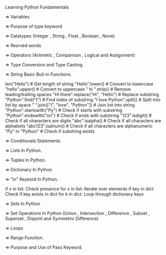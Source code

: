 Learning Python Fundamentals

=> Variables

=> Purpose of type keyword

=> Datatypes (Integer , String , Float , Boolean , None)

=> Resrved words

=> Operators (Aritmetic , Comparison , Logical and Assignment)

=> Type Conversion and Type Casting.

=> String Basic Buil-in Functions.

len("Hello") # Get length of string
"Hello".lower() # Convert to lowercase
"hello".upper() # Convert to uppercase
" hi ".strip() # Remove leading/trailing spaces
"Hi there".replace("Hi", "Hello") # Replace substring
"Python".find("t") # Find index of substring
"I love Python".split() # Split into list by space
" ".join(["I", "love", "Python"]) # Join list into string
"Python".startswith("Py") # Check if starts with substring
"Python".endswith("on") # Check if ends with substring
"123".isdigit() # Check if all characters are digits
"abc".isalpha() # Check if all characters are alphabets
"abc123".isalnum() # Check if all characters are alphanumeric
"Py" in "Python" # Check if substring exists

=> Conditionals Statements

=> Lists In Python.

=> Tuples In Python.

=> Dictionary In Python

=> "in" Keyeord In Python.

if x in list: Check presence
for x in list: Iterate over elements
if key in dict: Check if key exists in dict
for k in dict: Loop through dictionary keys

=> Sets In Python

=> Set Operations In Python (Union , Intersection , Difference , Subset , Superset , Disjoint and Symmetric Difference)

=> Loops

=> Range Function.

=> Purpose and Use of Pass Keyword.
